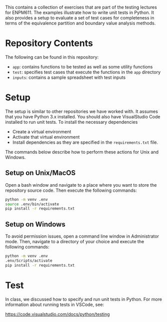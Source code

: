 This contains a collection of exercises that are part of the testing lectures for ENPM611. The examples illustrate how to write unit tests in Python. It also provides a setup to evaluate a set of test cases for completeness in terms of the equivalence partition and boundary value analysis methods.

# Repository Contents

The following can be found in this repository:

* `app`: contains functions to be tested as well as some utility functions
* `test`: specifies test cases that execute the functions in the `app` directory
* `inputs`: contains a sample spreadsheet with test inputs

# Setup

The setup is similar to other repositories we have worked with. It assumes that you have Python 3.x installed. You should also have VisualStudio Code installed to run unit tests. To install the necessary dependencies
* Create a virtual environment
* Activate that virtual environment
* Install dependencies as they are specified in the `requirements.txt` file.

The commands below describe how to perform these actions for Unix and Windows.

## Setup on Unix/MacOS

Open a bash window and navigate to a place where you want to store the repository source code. Then execute the following commands:

```bash
python -m venv .env
source .env/bin/activate
pip install -r requirements.txt
```

## Setup on Windows

To avoid permission issues, open a command line window in Administrator mode. Then, navigate to a directory of your choice and execute the following commands:

```bash
python -m venv .env
.env/Scripts/activate
pip install -r requirements.txt
```

# Test

In class, we discussed how to specify and run unit tests in Python. For more information about running tests in VSCode, see:

https://code.visualstudio.com/docs/python/testing